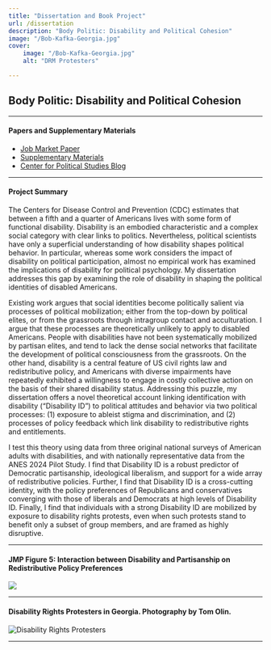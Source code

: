 ```yaml
---
title: "Dissertation and Book Project"
url: /dissertation
description: "Body Politic: Disability and Political Cohesion"
image: "/Bob-Kafka-Georgia.jpg"
cover:
    image: "/Bob-Kafka-Georgia.jpg"
    alt: "DRM Protesters"

--- 
```


## Body Politic: Disability and Political Cohesion

----

#### Papers and Supplementary Materials

+ [Job Market Paper](https://www.dropbox.com/scl/fi/2prq1resaufzbrl68si0y/BPP2_Sept2024.pdf?rlkey=sjzuw0dctya1tgiwie9vur4fs&dl=0) 
+ [Supplementary Materials](https://osf.io/4qfks/)
+ [Center for Political Studies Blog](https://cpsblog.isr.umich.edu/?p=3152)
  
----

#### Project Summary
  
The Centers for Disease Control and Prevention (CDC) estimates that between a fifth and a quarter of Americans lives with some form of functional disability. Disability is an embodied characteristic and a complex social category with clear links to politics. Nevertheless, political scientists have only a superficial understanding of how disability shapes political behavior. In particular, whereas some work considers the impact of disability on political participation, almost no empirical work has examined the implications of disability for political psychology. My dissertation addresses this gap by examining the role of disability in shaping the political identities of disabled Americans.

Existing work argues that social identities become politically salient via processes of political mobilization; either from the top-down by political elites, or from the grassroots through intragroup contact and acculturation. I argue that these processes are theoretically unlikely to apply to disabled Americans. People with disabilities have not been systematically mobilized by partisan elites, and tend to lack the dense social networks that facilitate the development of political consciousness from the grassroots. On the other hand, disability is a central feature of US civil rights law and redistributive policy, and Americans with diverse impairments have repeatedly exhibited a willingness to engage in costly collective action on the basis of their shared disability status. Addressing this puzzle, my dissertation offers a novel theoretical account linking identification with disability (“Disability ID”) to political attitudes and behavior via two political processes: (1) exposure to ableist stigma and discrimination, and (2) processes of policy feedback which link disability to redistributive rights and entitlements. 

I test this theory using data from three original national surveys of American adults with disabilities, and with nationally representative data from the ANES 2024 Pilot Study. I find that Disability ID is a robust predictor of Democratic partisanship, ideological liberalism, and support for a wide array of redistributive policies. Further, I find that Disability ID is a cross-cutting identity, with the policy preferences of Republicans and conservatives converging with those of liberals and Democrats at high levels of Disability ID. Finally, I find that individuals with a strong Disability ID are mobilized by exposure to disability rights protests, even when such protests stand to benefit only a subset of group members, and are framed as highly disruptive.

----

#### JMP Figure 5: Interaction between Disability and Partisanship on Redistributive Policy Preferences

![](/BPP2_pid_interactionsfs2_minimal.png)

----

#### Disability Rights Protesters in Georgia. Photography by Tom Olin.

![Disability Rights Protesters](/Bob-Kafka-Georgia.jpg)

----
